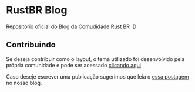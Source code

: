 # RustBR Blog
Repositório oficial do Blog da Comudidade Rust BR :D

## Contribuindo
Se deseja contribuir como o layout, o tema utilizado foi desenvolvido pela própria comunidade e pode ser acessado [clicando aqui](https://github.com/rust-br/dinkleberg)

Caso deseje escrever uma publicação sugerimos que leia o [essa postagem](https://rust-br.github.io/blog/hello-world/) no nosso blog.
